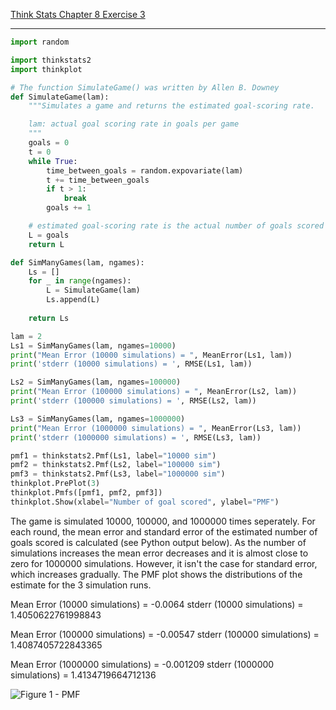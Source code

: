 [Think Stats Chapter 8 Exercise 3](http://greenteapress.com/thinkstats2/html/thinkstats2009.html#toc77)

---

>>

```python
import random

import thinkstats2
import thinkplot

# The function SimulateGame() was written by Allen B. Downey
def SimulateGame(lam):
    """Simulates a game and returns the estimated goal-scoring rate.

    lam: actual goal scoring rate in goals per game
    """
    goals = 0
    t = 0
    while True:
        time_between_goals = random.expovariate(lam)
        t += time_between_goals
        if t > 1:
            break
        goals += 1

    # estimated goal-scoring rate is the actual number of goals scored
    L = goals
    return L
```

```python
def SimManyGames(lam, ngames):
    Ls = []
    for _ in range(ngames):
        L = SimulateGame(lam)
        Ls.append(L)
    
    return Ls

lam = 2
Ls1 = SimManyGames(lam, ngames=10000)
print("Mean Error (10000 simulations) = ", MeanError(Ls1, lam))
print('stderr (10000 simulations) = ', RMSE(Ls1, lam))

Ls2 = SimManyGames(lam, ngames=100000)
print("Mean Error (100000 simulations) = ", MeanError(Ls2, lam))
print('stderr (100000 simulations) = ', RMSE(Ls2, lam))

Ls3 = SimManyGames(lam, ngames=1000000)
print("Mean Error (1000000 simulations) = ", MeanError(Ls3, lam))
print('stderr (1000000 simulations) = ', RMSE(Ls3, lam))

pmf1 = thinkstats2.Pmf(Ls1, label="10000 sim")
pmf2 = thinkstats2.Pmf(Ls2, label="100000 sim")
pmf3 = thinkstats2.Pmf(Ls3, label="1000000 sim")
thinkplot.PrePlot(3)
thinkplot.Pmfs([pmf1, pmf2, pmf3])
thinkplot.Show(xlabel="Number of goal scored", ylabel="PMF")
```

The game is simulated 10000, 100000, and 1000000 times seperately. For each round, the mean error and standard error of the estimated number of goals scored is calculated (see Python output below). As the number of simulations increases the mean error decreases and it is almost close to zero for 1000000 simulations. However, it isn't the case for standard error, which increases gradually. The PMF plot shows the distributions of the estimate for the 3 simulation runs. 

Mean Error (10000 simulations) =  -0.0064
stderr (10000 simulations) =  1.4050622761998843

Mean Error (100000 simulations) =  -0.00547
stderr (100000 simulations) =  1.4087405722843365

Mean Error (1000000 simulations) =  -0.001209
stderr (1000000 simulations) =  1.4134719664712136

![Figure 1 - PMF](https://github.com/wfl/dsp/tree/master/statistics/plots/p8e3_PMF.png)
